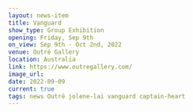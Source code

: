 ```yaml
---
layout: news-item
title: Vanguard
show_type: Group Exhibition
opening: Friday, Sep 9th
on_view: Sep 9th - Oct 2nd, 2022
venue: Outré Gallery
location: Australia
link: https://www.outregallery.com/
image_url:
date: 2022-09-09 
current: true
tags: news Outré jolene-lai vanguard captain-heart
---
```

